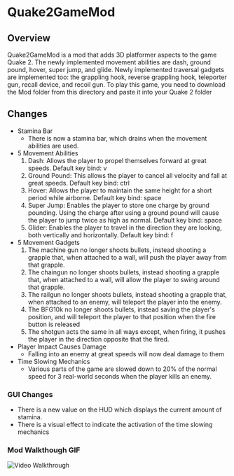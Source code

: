 # Quake2GameMod
## Overview
Quake2GameMod is a mod that adds 3D platformer aspects to the game Quake 2. The newly implemented movement abilities are dash, ground pound, hover, super jump, and glide. Newly implemented traversal gadgets are implemented too: the grappling hook, reverse grappling hook, teleporter gun, recall device, and recoil gun. To play this game, you need to download the Mod folder from this directory and paste it into your Quake 2 folder

## Changes
* Stamina Bar
  -  There is now a stamina bar, which drains when the movement abilities are used.
* 5 Movement Abilities
  1. 	Dash: Allows the player to propel themselves forward at great speeds. Default key bind: v
  1.	Ground Pound: This allows the player to cancel all velocity and fall at great speeds. Default key bind: ctrl
  1.	Hover: Allows the player to maintain the same height for a short period while airborne. Default key bind: space
  1.	Super Jump: Enables the player to store one charge by ground pounding. Using the charge after using a ground pound will cause the player to jump twice as high as normal. Default key bind: space
  1.	Glider: Enables the player to travel in the direction they are looking, both vertically and horizontally. Default key bind: f
* 5 Movement Gadgets
  1.  The machine gun no longer shoots bullets, instead shooting a grapple that, when attached to a wall, will push the player away from that grapple.
  1.  The chaingun no longer shoots bullets, instead shooting a grapple that, when attached to a wall, will allow the player to swing around that grapple.
  1.  The railgun no longer shoots bullets, instead shooting a grapple that, when attached to an enemy, will teleport the player into the enemy.
  1.  The BFG10k no longer shoots bullets, instead saving the player's position, and will teleport the player to that position when the fire button is released
  1.  The shotgun acts the same in all ways except, when firing, it pushes the player in the direction opposite that the fired.
* Player Impact Causes Damage
  -  Falling into an enemy at great speeds will now deal damage to them
* Time Slowing Mechanics
  -  Various parts of the game are slowed down to 20% of the normal speed for 3 real-world seconds when the player kills an enemy.
 
 ### GUI Changes
 - There is a new value on the HUD which displays the current amount of stamina.
 - There is a visual effect to indicate the activation of the time slowing mechanics

### Mod Walkthough GIF
<img src='walkthrough.gif' title='Video Walkthrough' width='' alt='Video Walkthrough' />
